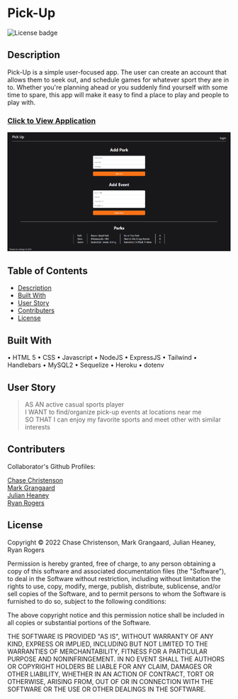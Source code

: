 # Pick-Up
![License badge](https://img.shields.io/badge/license-MIT-blue)


## Description

Pick-Up is a simple user-focused app. The user can create an account that allows them to seek out, and schedule games for whatever sport they are in to. Whether you're planning ahead or you suddenly find yourself with some time to spare, this app will make it easy to find a place to play and people to play with.


### [Click to View Application](https://pick-up-event.herokuapp.com/)


![ScreenShot](./assets/images/pick-up-screenshot.png)


## Table of Contents
- [Description](#description)
- [Built With](#built-with)
- [User Story](#user-story)
- [Contributers](#contributers)
- [License](#license)


## Built With
•	HTML 5
•	CSS
•	Javascript
•	NodeJS
•	ExpressJS
•	Tailwind
•	Handlebars
•	MySQL2
•	Sequelize
•	Heroku
•	dotenv


## User Story
>AS AN active casual sports player<br/>
>I WANT to find/organize pick-up events at locations near me<br/>
>SO THAT I can enjoy my favorite sports and meet other with similar interests



## Contributers

Collaborator's Github Profiles:
  
  [Chase Christenson](https://github.com/chasechri)<br/>
  [Mark Grangaard](https://github.com/Fathpinder)<br/>
  [Julian Heaney](https://github.com/JulianHeaney)<br/>
  [Ryan Rogers](https://github.com/rmisu)


## License

Copyright © 2022 Chase Christenson, Mark Grangaard, Julian Heaney, Ryan Rogers

Permission is hereby granted, free of charge, to any person obtaining a copy
of this software and associated documentation files (the "Software"), to deal
in the Software without restriction, including without limitation the rights
to use, copy, modify, merge, publish, distribute, sublicense, and/or sell
copies of the Software, and to permit persons to whom the Software is
furnished to do so, subject to the following conditions:

The above copyright notice and this permission notice shall be included in all
copies or substantial portions of the Software.

THE SOFTWARE IS PROVIDED "AS IS", WITHOUT WARRANTY OF ANY KIND, EXPRESS OR
IMPLIED, INCLUDING BUT NOT LIMITED TO THE WARRANTIES OF MERCHANTABILITY,
FITNESS FOR A PARTICULAR PURPOSE AND NONINFRINGEMENT. IN NO EVENT SHALL THE
AUTHORS OR COPYRIGHT HOLDERS BE LIABLE FOR ANY CLAIM, DAMAGES OR OTHER
LIABILITY, WHETHER IN AN ACTION OF CONTRACT, TORT OR OTHERWISE, ARISING FROM,
OUT OF OR IN CONNECTION WITH THE SOFTWARE OR THE USE OR OTHER DEALINGS IN THE
SOFTWARE.
